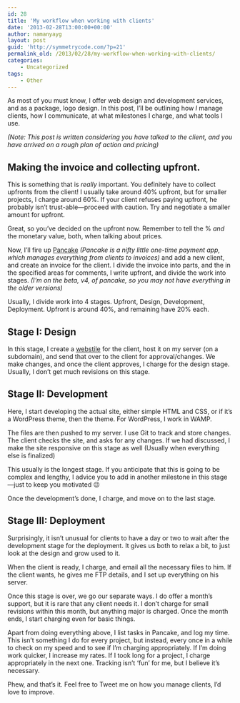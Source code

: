 ```yaml
---
id: 28
title: 'My workflow when working with clients'
date: '2013-02-28T13:00:00+00:00'
author: namanyayg
layout: post
guid: 'http://symmetrycode.com/?p=21'
permalink_old: /2013/02/28/my-workflow-when-working-with-clients/
categories:
    - Uncategorized
tags:
    - Other
---
```


As most of you must know, I offer web design and development services, and as a package, logo design. In this post, I’ll be outlining how *I* manage clients, how I communicate, at what milestones I charge, and what tools I use.

*(Note: This post is written considering you have talked to the client, and you have arrived on a rough plan of action and pricing)*

## Making the invoice and collecting upfront.

This is something that is *really* important. You definitely have to collect upfronts from the client! I usually take around 40% upfront, but for smaller projects, I charge around 60%. If your client refuses paying upfront, he probably isn’t trust-able—proceed with caution. Try and negotiate a smaller amount for upfront.

Great, so you’ve decided on the upfront now. Remember to tell the % *and* the monetary value, both, when talking about prices.

Now, I’ll fire up [Pancake](https://pancakeapp.com/ref/jtfLTDsI) *(Pancake is a nifty little one-time payment app, which manages everything from clients to invoices)* and add a new client, and create an invoice for the client. I divide the invoice into parts, and the in the specified areas for comments, I write upfront, and divide the work into stages. *(I’m on the beta, v4, of pancake, so you may not have everything in the older versions)*

Usually, I divide work into 4 stages. Upfront, Design, Development, Deployment. Upfront is around 40%, and remaining have 20% each.

## Stage I: Design

In this stage, I create a [webstile](http://webstiles.namanyayg.com/) for the client, host it on my server (on a subdomain), and send that over to the client for approval/changes. We make changes, and once the client approves, I charge for the design stage. Usually, I don’t get much revisions on this stage.

## Stage II: Development

Here, I start developing the actual site, either simple HTML and CSS, or if it’s a WordPress theme, then the theme. For WordPress, I work in WAMP.

The files are then pushed to my server. I use Git to track and store changes. The client checks the site, and asks for any changes. If we had discussed, I make the site responsive on this stage as well (Usually when everything else is finalized)

This usually is the longest stage. If you anticipate that this is going to be complex and lengthy, I advice you to add in another milestone in this stage—just to keep you motivated 😉

Once the development’s done, I charge, and move on to the last stage.

## Stage III: Deployment

Surprisingly, it isn’t unusual for clients to have a day or two to wait after the development stage for the deployment. It gives us both to relax a bit, to just look at the design and grow used to it.

When the client is ready, I charge, and email all the necessary files to him. If the client wants, he gives me FTP details, and I set up everything on his server.

Once this stage is over, we go our separate ways. I do offer a month’s support, but it is rare that any client needs it. I don’t charge for small revisions within this month, but anything major is charged. Once the month ends, I start charging even for basic things.

Apart from doing everything above, I list tasks in Pancake, and log my time. This isn’t something I do for every project, but instead, every once in a while to check on my speed and to see if I’m charging appropriately. If I’m doing work quicker, I increase my rates. If I took long for a project, I charge appropriately in the next one. Tracking isn’t ‘fun’ for me, but I believe it’s necessary.

Phew, and that’s it. Feel free to Tweet me on how you manage clients, I’d love to improve.